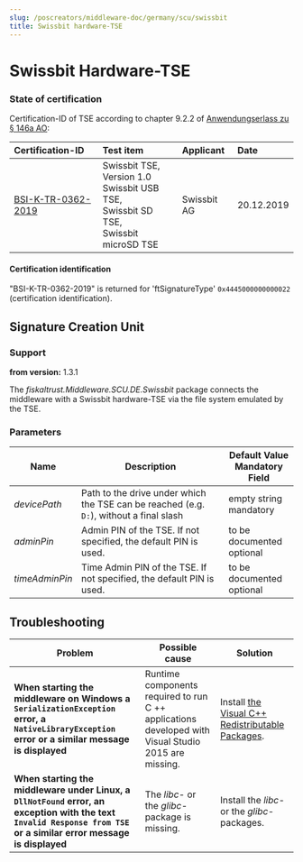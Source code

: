```yaml
---
slug: /poscreators/middleware-doc/germany/scu/swissbit
title: Swissbit hardware-TSE
---
```


# Swissbit Hardware-TSE

### State of certification

Certification-ID of TSE according to chapter 9.2.2 of [Anwendungserlass zu § 146a AO](https://docs.fiskaltrust.cloud/doc/productdescription-de-doc/product-service-description/media/2019-06-17-einfuehrung-paragraf-146a-AO-anwendungserlass-zu-paragraf-146a-AO.pdf):

| Certification-ID                                                                                                                    | Test item                                                                                           | Applicant   | Date       |
|:------------------------------------------------------------------------------------------------------------------------------------|:----------------------------------------------------------------------------------------------------|:------------|:-----------|
| [BSI-K-TR-0362-2019](https://www.bsi.bund.de/SharedDocs/Zertifikate_TR/Technische_Sicherheitseinrichtungen/BSI-K-TR-0362-2019.html) | Swissbit TSE, Version 1.0 <br />Swissbit USB TSE, <br />Swissbit SD TSE, <br />Swissbit microSD TSE | Swissbit AG | 20.12.2019 |

#### Certification identification

"BSI-K-TR-0362-2019" is returned for 'ftSignatureType' `0x4445000000000022` (certification identification). 

## Signature Creation Unit

### Support

**from version:** 1.3.1

The _fiskaltrust.Middleware.SCU.DE.Swissbit_ package connects the middleware with a Swissbit hardware-TSE via the file system emulated by the TSE.

### Parameters

| Name           | Description                                                                               | **Default Value**<br />**Mandatory Field** |
|----------------|-------------------------------------------------------------------------------------------|--------------------------------------------|
| _devicePath_   | Path to the drive under which the TSE can be reached (e.g. ` D: `), without a final slash | empty string<br />mandatory                |
| _adminPin_     | Admin PIN of the TSE. If not specified, the default PIN is used.                          | to be documented<br />optional             |
| _timeAdminPin_ | Time Admin PIN of the TSE. If not specified, the default PIN is used.                     | to be documented<br />optional             |

## Troubleshooting

| Problem                                                                                                                                                             | Possible cause                                                                                      | Solution                                                                                                           |
|---------------------------------------------------------------------------------------------------------------------------------------------------------------------|-----------------------------------------------------------------------------------------------------|--------------------------------------------------------------------------------------------------------------------|
| **When starting the middleware on Windows a `SerializationException` error, a` NativeLibraryException` error or a similar message is displayed**                    | Runtime components required to run C ++ applications developed with Visual Studio 2015 are missing. | Install [the Visual C++ Redistributable Packages](https://www.microsoft.com/de-at/download/details.aspx?id=48145). |
| **When starting the middleware under Linux, a `DllNotFound` error, an exception with the text` Invalid Response from TSE` or a similar error message is displayed** | The _libc_- or the _glibc_-package is missing.                                                      | Install the _libc_- or the _glibc_-packages.                                                                       |